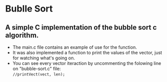 # Bublle Sort

## A simple C implementation of the bubble sort c algorithm.

- The main.c file contains an example of use for the function.  
- It was also implemented a function to print the values of the vector, just for watching what's going on.
- You can see every vector iteraction by uncommenting the folowing line on "bubble-sort.c" file:  
```//printVect(vect, len);```